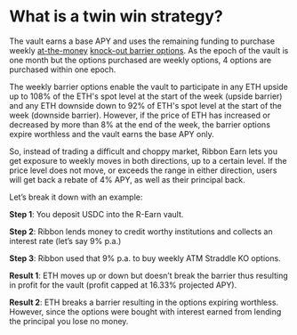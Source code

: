 # What is a twin win strategy?

The vault earns a base APY and uses the remaining funding to purchase weekly [at-the-money](https://www.investopedia.com/terms/a/atthemoney.asp) [knock-out barrier options](https://www.investopedia.com/terms/k/knock-outoption.asp). As the epoch of the vault is one month but the options purchased are weekly options, 4 options are purchased within one epoch.

The weekly barrier options enable the vault to participate in any ETH upside up to 108% of the ETH's spot level at the start of the week (upside barrier) and any ETH downside down to 92% of ETH's spot level at the start of the week (downside barrier). However, if the price of ETH has increased or decreased by more than 8% at the end of the week, the barrier options expire worthless and the vault earns the base APY only.

So, instead of trading a difficult and choppy market, Ribbon Earn lets you get exposure to weekly moves in both directions, up to a certain level. If the price level does not move, or exceeds the range in either direction, users will get back a rebate of 4% APY, as well as their principal back.&#x20;

Let’s break it down with an example:

**Step 1**: You deposit USDC into the R-Earn vault.

**Step 2**: Ribbon lends money to credit worthy institutions and collects an interest rate (let’s say 9% p.a.)

**Step 3**: Ribbon used that 9% p.a. to buy weekly ATM Straddle KO options.

**Result 1**: ETH moves up or down but doesn’t break the barrier thus resulting in profit for the vault (profit capped at 16.33% projected APY).

**Result 2**: ETH breaks a barrier resulting in the options expiring worthless. However, since the options were bought with interest earned from lending the principal you lose no money.
